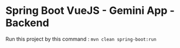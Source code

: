 # Spring Boot VueJS - Gemini App - Backend

Run this project by this command : `mvn clean spring-boot:run`